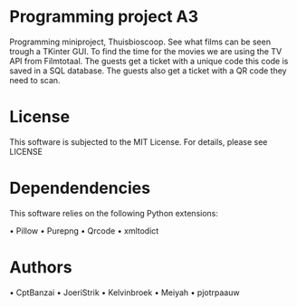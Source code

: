 # Programming project A3
Programming miniproject, Thuisbioscoop. See what films can be seen trough a TKinter GUI. To find the time for the movies we are using the TV API from Filmtotaal. The guests get a ticket with a unique code this code is saved in a SQL database. The guests also get a ticket with a QR code they need to scan.

# License
This software is subjected to the MIT License. For details, please see LICENSE

# Dependendencies
This software relies on the following Python extensions:

•	Pillow
•	Purepng
•	Qrcode
•	xmltodict

# Authors
• CptBanzai
• JoeriStrik
• Kelvinbroek
• Meiyah
• pjotrpaauw
